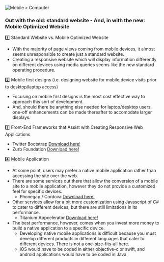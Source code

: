 ![Mobile > Computer](https://apppresser.com/wp-content/uploads/2014/12/app-vs-web-770-770x250.png)

### Out with the old: standard website - And, in with the new: **Mobile Optimized Website** 

:one: Standard Website vs. Mobile Optimized Website 
  * With the majority of page views coming from mobile devices, it almost seems unresponsible to create just a standard website.
  * Creating a responsive website which will display information differently on different devices using media queries seems like the new standard operating procedure.

:two: Mobile first designs (i.e. designing website for mobile device visits prior to desktop/laptop access)
  * Focusing on mobile first designs is the most cost effective way to approach this sort of development.
  * And, should there be anything else needed for laptop/desktop users, one-off enhancements can be made thereafter to accomodate larger displays.

:three: Front-End Frameworks that Assist with Creating Responsive Web Applications
  * Twitter Bootstrap [Download here!](http://getbootstrap.com/)
  * Zurb Foundation [Download here!](http://getbootstrap.com/)

:four: Mobile Application
  * At some point, users may prefer a native mobile application rather than accessing the site over the web.
  * There are some services out there that allow the conversion of a mobile site to a mobile application, however they do not provide a customized feel for specific devices.
    * Phonegap / Cordova [Download here!](http://phonegap.com/)
  * Other services allow for a bit more customization using Javascript of C# to cater to different devices, but there are still limitations in its performance.
    * Titanium Appcelerator [Download here!](http://www.appcelerator.com/)
  * The best performance, however, comes when you invest more money to build a native application to a specific device.
    * Developing native mobile applications is difficult because you must develop different products in different languages that cater to different devices. There is not a one-size-fits-all here.
    * iOS would have to be coded in either objective-c or swift, and android applications would have to be coded in Java.
